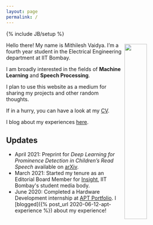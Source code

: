 ```yaml
---
layout: page
permalink: /
---
```

{% include JB/setup %}

<img style="float: right; width: 35%; padding: 5px;" src=" {{site.url}}/assets/img/profile.jpg ">

Hello there! My name is Mithilesh Vaidya. I’m a fourth year student in the Electrical Engineering department at IIT Bombay.

I am broadly interested in the fields of **Machine Learning** and **Speech Processing**.

I plan to use this website as a medium for sharing my projects and other random thoughts.

If in a hurry, you can have a look at my [CV]({{site.url}}/cv).

I blog about my experiences [here]({{site.url}}/blog.html).

## Updates

<!-- <div style="height:250px;overflow:auto;"> -->
* April 2021: Preprint for *Deep Learning for Prominence Detection in Children’s Read Speech* available on [arXiv](https://arxiv.org/pdf/2104.05488.pdf).
* March 2021: Started my tenure as an Editorial Board Member for [Insight](https://www.insightiitb.org),
  IIT Bombay's student media body.
* June 2020: Completed a Hardware Development internship at [APT Portfolio](http://aptportfolio.com). I [blogged]({% post_url 2020-06-12-apt-experience %}) about my experience!
<!-- </div> -->


